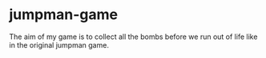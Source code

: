 # jumpman-game
The aim of my game is to collect all the bombs before we run out of life like in the original jumpman game.
